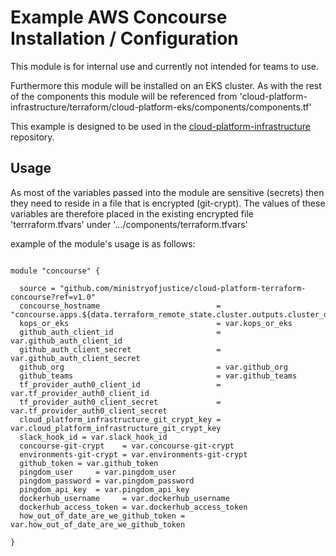 # Example AWS Concourse Installation / Configuration

This module is for internal use and currently not intended for teams to use. 

Furthermore this module will be installed on an EKS cluster. As with the rest of the components this module will be referenced from 'cloud-platform-infrastructure/terraform/cloud-platform-eks/components/components.tf'

This example is designed to be used in the [cloud-platform-infrastructure](https://github.com/ministryofjustice/cloud-platform-infrastructure/) repository.


## Usage

As most of the variables passed into the module are sensitive (secrets) then they need to reside in a file that is encrypted (git-crypt). The values of these variables are therefore placed in the existing encrypted file 'terrraform.tfvars' under '.../components/terraform.tfvars'


example of the module's usage is as follows:

```{r, engine='bash', count_lines}

module "concourse" {

  source = "github.com/ministryofjustice/cloud-platform-terraform-concourse?ref=v1.0"
  concourse_hostname                          = "concourse.apps.${data.terraform_remote_state.cluster.outputs.cluster_domain_name}"
  kops_or_eks                                 = var.kops_or_eks
  github_auth_client_id                       = var.github_auth_client_id
  github_auth_client_secret                   = var.github_auth_client_secret
  github_org                                  = var.github_org
  github_teams                                = var.github_teams
  tf_provider_auth0_client_id                 = var.tf_provider_auth0_client_id
  tf_provider_auth0_client_secret             = var.tf_provider_auth0_client_secret
  cloud_platform_infrastructure_git_crypt_key = var.cloud_platform_infrastructure_git_crypt_key
  slack_hook_id = var.slack_hook_id
  concourse-git-crypt    = var.concourse-git-crypt
  environments-git-crypt = var.environments-git-crypt
  github_token = var.github_token
  pingdom_user     = var.pingdom_user
  pingdom_password = var.pingdom_password
  pingdom_api_key  = var.pingdom_api_key
  dockerhub_username     = var.dockerhub_username
  dockerhub_access_token = var.dockerhub_access_token
  how_out_of_date_are_we_github_token = var.how_out_of_date_are_we_github_token
 
}

```